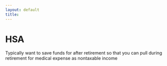 ```yaml
---
layout: default
title: 
---
```



# HSA 
Typically want to save funds for after retirement so that you can pull during retirement for medical expense as nontaxable income 


#